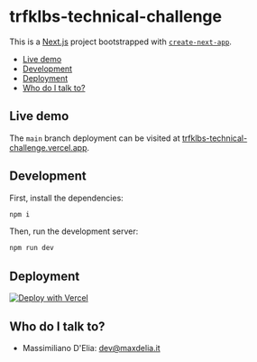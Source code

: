 # trfklbs-technical-challenge

This is a [Next.js](https://nextjs.org/) project bootstrapped with [`create-next-app`](https://github.com/vercel/next.js/tree/canary/packages/create-next-app).

- [Live demo](#live-demo)
- [Development](#development)
- [Deployment](#deployment)
- [Who do I talk to?](#who-do-i-talk-to)

## Live demo

The `main` branch deployment can be visited at [trfklbs-technical-challenge.vercel.app](https://trfklbs-technical-challenge.vercel.app/).

## Development

First, install the dependencies:

```bash
npm i
```

Then, run the development server:

```bash
npm run dev
```

## Deployment

[![Deploy with Vercel](https://vercel.com/button)](https://vercel.com/new/clone?repository-url=https%3A%2F%2Fgithub.com%2Fmaxdelia%2Ftrfklbs-technical-challenge)

## Who do I talk to?

- Massimiliano D'Elia: dev@maxdelia.it
